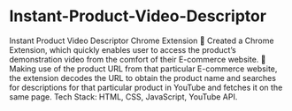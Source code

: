 # Instant-Product-Video-Descriptor


Instant Product Video Descriptor Chrome Extension
 Created a Chrome Extension, which quickly enables user to access the product’s demonstration video from the comfort of their E-commerce website.
 Making use of the product URL from that particular E-commerce website, the extension decodes the URL to obtain the product name and searches for descriptions for that particular product in YouTube and fetches it on the same page.
Tech Stack: HTML, CSS, JavaScript, YouTube API.
